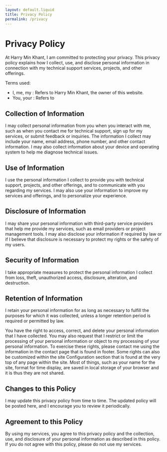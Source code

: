 ```yaml
---
layout: default.liquid
title: Privacy Policy
permalink: /privacy
---
```


# Privacy Policy
At Harry Min Khant, I am committed to protecting your privacy. This privacy policy explains how I collect, use, and disclose personal information in connection with my technical support services, projects, and other offerings.

Terms used:

* I, me, my : Refers to Harry Min Khant, the owner of this website.
* You, your : Refers to <script>document.write(get_storage("visitname","visiter"));</script>

## Collection of Information
I may collect personal information from you when you interact with me, such as when you contact me for technical support, sign up for my services, or submit feedback or inquiries. The information I collect may include your name, email address, phone number, and other contact information. I may also collect information about your device and operating system to help me diagnose technical issues.

## Use of Information
I use the personal information I collect to provide you with technical support, projects, and other offerings, and to communicate with you regarding my services. I may also use your information to improve my services and offerings, and to personalize your experience.

## Disclosure of Information
I may share your personal information with third-party service providers that help me provide my services, such as email providers or project management tools. I may also disclose your information if required by law or if I believe that disclosure is necessary to protect my rights or the safety of my users.

## Security of Information
I take appropriate measures to protect the personal information I collect from loss, theft, unauthorized access, disclosure, alteration, and destruction.

## Retention of Information
I retain your personal information for as long as necessary to fulfill the purposes for which it was collected, unless a longer retention period is required or permitted by law.

You have the right to access, correct, and delete your personal information that I have collected. You may also request that I restrict or limit the processing of your personal information or object to my processing of your personal information. To exercise these rights, please contact me using the information in the contact page that is found in footer.
Some rights can also be customized within the site Configuration section that is found at the very top of any page within the site. Most of things, such as your name for the site, format for time display, are saved in local storage of your browser and it is thus they are not shared.

## Changes to this Policy
I may update this privacy policy from time to time. The updated policy will be posted here, and I encourage you to review it periodically.

## Agreement to this Policy
By using my services, you agree to this privacy policy and the collection, use, and disclosure of your personal information as described in this policy. If you do not agree with this policy, please do not use my services.